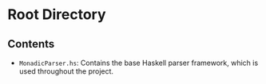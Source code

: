 # Root Directory

## Contents

* `MonadicParser.hs`: Contains the base Haskell parser framework, which is used
  throughout the project.

